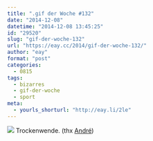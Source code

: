 ```yaml
---
title: ".gif der Woche #132"
date: "2014-12-08"
datetime: "2014-12-08 13:45:25"
id: "29520"
slug: "gif-der-woche-132"
url: "https://eay.cc/2014/gif-der-woche-132/"
author: "eay"
format: "post"
categories:
  - 0815
tags:
  - bizarres
  - gif-der-woche
  - sport
meta:
  - yourls_shorturl: "http://eay.li/2le"
---
```


![](https://eay.cc/uploads/2014/trockenwende.gif) Trockenwende. (thx [André](https://www.facebook.com/pixelmagier))
